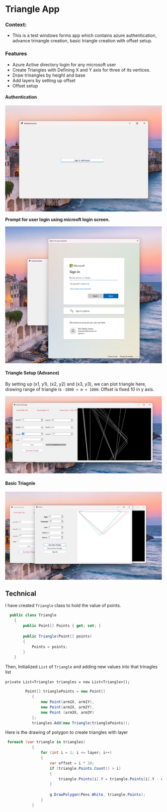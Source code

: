 # Triangle App

### Context: 
- This is a test windows forms app which contains azure authentication, advance trinangle creation, 
basic triangle creation with offset setup. 

### Features

- Azure Active directory login for any microsoft user
- Create Triangles with Defining X and Y axis for three of its vertices.
- Draw trinangles by height and base
- Add layers by setting up offset
- Offset setup

#### Authentication

![Authentication](./triangletest/auth.png)

**Prompt for user login using microsft login screen.**

![Authentication](./triangletest/auth1.png)

#### Triangle Setup (Advance)

By setting up (x1, y1), (x2, y2) and (x3, y3), we can plot triangle here, 
drawing range of triangle is `-1000 < m < 1000`. Offset is fixed 10 in y axis.

![AdvanceTriangle](./triangletest/advtri.png)

#### Basic Triagnle

![BasicTriangle](./triangletest/basic.png)

## Technical 

I have created `Triangle` class to hold the value of points. 

```csharp
  public class Triangle
    {
        public Point[] Points { get; set; }

        public Triangle(Point[] points)
        {
            Points = points;
        }
    }
```

Then, Initialized `List` of `Triangle` and adding new values into that trinagles list

`private List<Triangle> triangles = new List<Triangle>();`


```csharp
         Point[] trianglePoints = new Point[]
            {
                new Point(arm1X, arm1Y),
                new Point(arm2X, arm2Y),
                new Point (arm3X, arm3Y)
            };
            triangles.Add(new Triangle(trianglePoints));
```

Here is the drawing of polygon to create triangles with layer

```csharp
 foreach (var triangle in triangles)
            {
                for (int i = 1; i <= layer; i++)
                {
                    var offset = i * 20;
                    if (triangle.Points.Count() > i)
                    {
                        triangle.Points[i].Y = triangle.Points[i].Y - offset;
                    }

                    g.DrawPolygon(Pens.White, triangle.Points);
                }
            }
```



